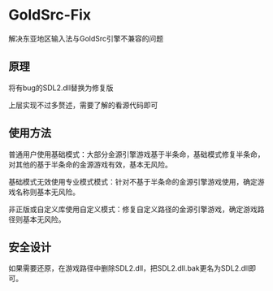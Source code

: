 # GoldSrc-Fix
解决东亚地区输入法与GoldSrc引擎不兼容的问题

## 原理

将有bug的SDL2.dll替换为修复版

上层实现不过多赘述，需要了解的看源代码即可

## 使用方法

普通用户使用基础模式：大部分金源引擎游戏基于半条命，基础模式修复半条命，对其他的基于半条命的金源游戏有效，基本无风险。

基础模式无效使用专业模式模式：针对不基于半条命的金源引擎游戏使用，确定游戏名称则基本无风险。

非正版或自定义库使用自定义模式：修复自定义路径的金源引擎游戏，确定游戏路径则基本无风险。

## 安全设计

如果需要还原，在游戏路径中删除SDL2.dll，把SDL2.dll.bak更名为SDL2.dll即可。

